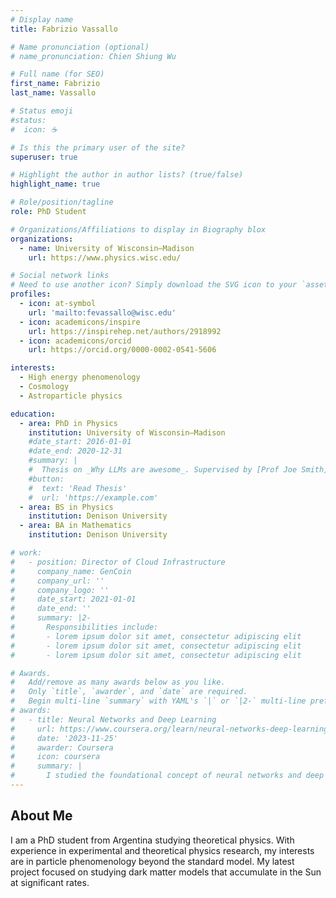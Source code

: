 ```yaml
---
# Display name
title: Fabrizio Vassallo

# Name pronunciation (optional)
# name_pronunciation: Chien Shiung Wu

# Full name (for SEO)
first_name: Fabrizio
last_name: Vassallo

# Status emoji
#status:
#  icon: ☕️

# Is this the primary user of the site?
superuser: true

# Highlight the author in author lists? (true/false)
highlight_name: true

# Role/position/tagline
role: PhD Student

# Organizations/Affiliations to display in Biography blox
organizations:
  - name: University of Wisconsin–Madison
    url: https://www.physics.wisc.edu/

# Social network links
# Need to use another icon? Simply download the SVG icon to your `assets/media/icons/` folder.
profiles:
  - icon: at-symbol
    url: 'mailto:fevassallo@wisc.edu'
  - icon: academicons/inspire
    url: https://inspirehep.net/authors/2918992
  - icon: academicons/orcid
    url: https://orcid.org/0000-0002-0541-5606

interests:
  - High energy phenomenology
  - Cosmology
  - Astroparticle physics

education:
  - area: PhD in Physics
    institution: University of Wisconsin–Madison
    #date_start: 2016-01-01
    #date_end: 2020-12-31
    #summary: |
    #  Thesis on _Why LLMs are awesome_. Supervised by [Prof Joe Smith](https://example.com). Presented papers at 5 IEEE conferences with the contributions being published in 2 Springer journals.
    #button:
    #  text: 'Read Thesis'
    #  url: 'https://example.com'
  - area: BS in Physics
    institution: Denison University
  - area: BA in Mathematics
    institution: Denison University

# work:
#   - position: Director of Cloud Infrastructure
#     company_name: GenCoin
#     company_url: ''
#     company_logo: ''
#     date_start: 2021-01-01
#     date_end: ''
#     summary: |2-
#       Responsibilities include:
#       - lorem ipsum dolor sit amet, consectetur adipiscing elit
#       - lorem ipsum dolor sit amet, consectetur adipiscing elit
#       - lorem ipsum dolor sit amet, consectetur adipiscing elit

# Awards.
#   Add/remove as many awards below as you like.
#   Only `title`, `awarder`, and `date` are required.
#   Begin multi-line `summary` with YAML's `|` or `|2-` multi-line prefix and indent 2 spaces below.
# awards:
#   - title: Neural Networks and Deep Learning
#     url: https://www.coursera.org/learn/neural-networks-deep-learning
#     date: '2023-11-25'
#     awarder: Coursera
#     icon: coursera
#     summary: |
#       I studied the foundational concept of neural networks and deep learning. By the end, I was familiar with the significant technological trends driving the rise of deep learning; build, train, and apply fully connected deep neural networks; implement efficient (vectorized) neural networks; identify key parameters in a neural network’s architecture; and apply deep learning to your own applications.
---
```


## About Me

I am a PhD student from Argentina studying theoretical physics. With experience in experimental and theoretical physics research, my interests are in particle phenomenology beyond the standard model. My latest project focused on studying dark matter models that accumulate in the Sun at significant rates.